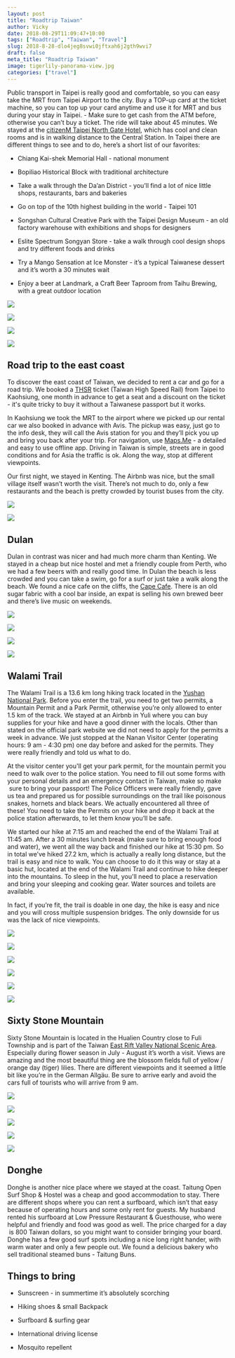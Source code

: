 ```yaml
---
layout: post
title: "Roadtrip Taiwan"
author: Vicky
date: 2018-08-29T11:09:47+10:00
tags: ["Roadtrip", "Taiwan", "Travel"]
slug: 2018-8-28-dlo4jeg8svwi0jftxah6j2gth9wvi7
draft: false
meta_title: "Roadtrip Taiwan"
image: tigerlily-panorama-view.jpg
categories: ["travel"]
---
```


Public transport in Taipei is really good and comfortable, so you can easy take the MRT from Taipei Airport to the city. <!-- end -->Buy a TOP-up card at the ticket machine, so you can top up your card anytime and use it for MRT and bus during your stay in Taipei. - Make sure to get cash from the ATM before, otherwise you can’t buy a ticket. The ride will take about 45 minutes. We stayed at the [citizenM Taipei North Gate Hotel](https://www.citizenm.com/destinations/taipei/taipei-hotel), which has cool and clean rooms and is in walking distance to the Central Station. In Taipei there are different things to see and to do, here’s a short list of our favorites:

*   Chiang Kai-shek Memorial Hall - national monument
    
*   Bopiliao Historical Block with traditional architecture
    
*   Take a walk through the Da’an District - you’ll find a lot of nice little shops, restaurants, bars and bakeries
    
*   Go on top of the 10th highest building in the world - Taipei 101
    
*   Songshan Cultural Creative Park with the Taipei Design Museum - an old factory warehouse with exhibitions and shops for designers
    
*   Eslite Spectrum Songyan Store - take a walk through cool design shops and try different foods and drinks
    

*   Try a Mango Sensation at Ice Monster - it’s a typical Taiwanese dessert and it’s worth a 30 minutes wait
    
*   Enjoy a beer at Landmark, a Craft Beer Taproom from Taihu Brewing, with a great outdoor location
    

![](./taipei-sign.jpg)

![](./taipei-streets.jpg)

![](./taipei-tower-night.jpg)

![](./taiwan-art-gallery-taipei.jpg)

## Road trip to the east coast

To discover the east coast of Taiwan, we decided to rent a car and go for a road trip. We booked a [THSR](https://www.thsrc.com.tw/index_en.html) ticket (Taiwan High Speed Rail) from Taipei to Kaohsiung, one month in advance to get a seat and a discount on the ticket - it's quite tricky to buy it without a Taiwanese passport but it works.

In Kaohsiung we took the MRT to the airport where we picked up our rental car we also booked in advance with Avis. The pickup was easy, just go to the info desk, they will call the Avis station for you and they’ll pick you up and bring you back after your trip. For navigation, use [Maps.Me](https://maps.me/) - a detailed and easy to use offline app. Driving in Taiwan is simple, streets are in good conditions and for Asia the traffic is ok. Along the way, stop at different viewpoints.

Our first night, we stayed in Kenting. The Airbnb was nice, but the small village itself wasn’t worth the visit. There’s not much to do, only a few restaurants and the beach is pretty crowded by tourist buses from the city.

![](./wamali-trail-valley.jpg)

![](./taiwan-fields.jpg)

## Dulan

Dulan in contrast was nicer and had much more charm than Kenting. We stayed in a cheap but nice hostel and met a friendly couple from Perth, who we had a few beers with and really good time. In Dulan the beach is less crowded and you can take a swim, go for a surf or just take a walk along the beach. We found a nice cafe on the cliffs, the [Cape Cafe](http://www.capecafe.tw/). There is an old sugar fabric with a cool bar inside, an expat is selling his own brewed beer and there’s live music on weekends.

![](./dulan-olds-factory.jpg)

![](./beach-surf.jpg)

![](./beach-palms.jpg)

![](./donghe-beach-clouds.jpg)

## Walami Trail

The Walami Trail is a 13.6 km long hiking track located in the [Yushan National Park](http://www.ysnp.gov.tw/css_en/default.aspx). Before you enter the trail, you need to get two permits, a Mountain Permit and a Park Permit, otherwise you’re only allowed to enter 1.5 km of the track. We stayed at an Airbnb in Yuli where you can buy supplies for your hike and have a good dinner with the locals. Other than stated on the official park website we did not need to apply for the permits a week in advance. We just stopped at the Nanan Visitor Center (operating hours: 9 am - 4:30 pm) one day before and asked for the permits. They were really friendly and told us what to do.

At the visitor center you'll get your park permit, for the mountain permit you need to walk over to the police station. You need to fill out some forms with your personal details and an emergency contact in Taiwan, make so make  sure to bring your passport! The Police Officers were really friendly, gave us tea and prepared us for possible surroundings on the trail like poisonous snakes, hornets and black bears. We actually encountered all three of these! You need to take the Permits on your hike and drop it back at the police station afterwards, to let them know you’ll be safe.

We started our hike at 7:15 am and reached the end of the Walami Trail at 11:45 am. After a 30 minutes lunch break (make sure to bring enough food and water), we went all the way back and finished our hike at 15:30 pm. So in total we’ve hiked 27.2 km, which is actually a really long distance, but the trail is easy and nice to walk. You can choose to do it this way or stay at a basic hut, located at the end of the Walami Trail and continue to hike deeper into the mountains. To sleep in the hut, you'll need to place a reservation and bring your sleeping and cooking gear. Water sources and toilets are available.

In fact, if you’re fit, the trail is doable in one day, the hike is easy and nice and you will cross multiple suspension bridges. The only downside for us was the lack of nice viewpoints.

![](./walami-trail-meountain-view.jpg)

![](./wamali-trail-views.jpg)

![](./wamali-trail-suspension-bridge.jpg)

![](./beware-sign-taiwan-bears.jpg)

![](./mountain-hut.jpg)

![](./wamali-trail-first-mountain-hut.jpg)

## Sixty Stone Mountain

Sixty Stone Mountain is located in the Hualien Country close to Fuli Township and is part of the Taiwan [East Rift Valley National Scenic Area](https://www.erv-nsa.gov.tw/erv/user/main.aspx?Lang=2). Especially during flower season in July - August it’s worth a visit. Views are amazing and the most beautiful thing are the blossom fields full of yellow / orange day (tiger) lilies. There are different viewpoints and it seemed a little bit like you’re in the German Allgäu. Be sure to arrive early and avoid the cars full of tourists who will arrive from 9 am.

![](./mountain-panorama-view.jpg)

![](./tigerlily-panorama-view.jpg)

![](./tigerlily-close-up.jpg)

![](./tigerlily-farm-blossom.jpg)

![](./tiger-lily-panorama.jpg)

## Donghe

Donghe is another nice place where we stayed at the coast. Taitung Open Surf Shop & Hostel was a cheap and good accommodation to stay. There are different shops where you can rent a surfboard, which isn’t that easy because of operating hours and some only rent for guests. My husband rented his surfboard at Low Pressure Restaurant & Guesthouse, who were helpful and friendly and food was good as well. The price charged for a day  is 800 Taiwan dollars, so you might want to consider bringing your board. Donghe has a few good surf spots including a nice long right hander, with warm water and only a few people out. We found a delicious bakery who sell traditional steamed buns - Taitung Buns.

## Things to bring

*   Sunscreen - in summertime it’s absolutely scorching
    
*   Hiking shoes & small Backpack
    
*   Surfboard & surfing gear
    
*   International driving license
    
*   Mosquito repellent